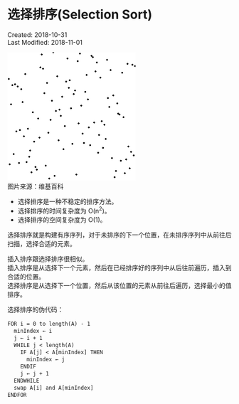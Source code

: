 # 选择排序(Selection Sort)
Created: 2018-10-31  
Last Modified: 2018-11-01  

![image](./images/Selection_sort.gif)  
图片来源：维基百科

- 选择排序是一种不稳定的排序方法。
- 选择排序的时间复杂度为 O(n<sup>2</sup>)。
- 选择排序的空间复杂度为 O(1)。

选择排序就是构建有序序列，对于未排序的下一个位置，在未排序序列中从前往后扫描，选择合适的元素。  

插入排序跟选择排序很相似。  
插入排序是从选择下一个元素，然后在已经排序好的序列中从后往前遍历，插入到合适的位置。  
选择排序是从选择下一个位置，然后从该位置的元素从前往后遍历，选择最小的值排序。  

选择排序的伪代码：
```
FOR i = 0 to length(A) - 1
  minIndex ← i
  j ← i + 1
  WHILE j < length(A)
    IF A[j] < A[minIndex] THEN
      minIndex ← j
    ENDIF
    j ← j + 1
  ENDWHILE
  swap A[i] and A[minIndex]
ENDFOR
```